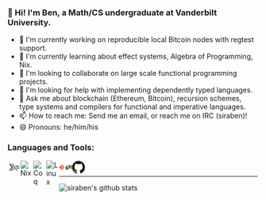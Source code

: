 ### 👋 Hi! I'm Ben, a Math/CS undergraduate at Vanderbilt University.

- 🔭 I'm currently working on reproducible local Bitcoin nodes with regtest support.
- 🌱 I'm currently learning about effect systems, Algebra of Programming, Nix.
- 👯 I'm looking to collaborate on large scale functional programming projects.
- 🤔 I'm looking for help with implementing dependently typed languages.
- 💬 Ask me about blockchain (Ethereum, Bitcoin), recursion schemes, type systems and compilers for functional and imperative languages.
- 📫 How to reach me: Send me an email, or reach me on IRC (siraben)!
- 😄 Pronouns: he/him/his

### Languages and Tools:

[<img align="left" alt="Haskell" width="26px" src="https://raw.githubusercontent.com/github/explore/80688e429a7d4ef2fca1e82350fe8e3517d3494d/topics/haskell/haskell.png" />]()
[<img align="left" alt="Nix" width="26px" src="https://avatars0.githubusercontent.com/u/487568?s=200&v=4" />]()
[<img align="left" alt="Coq" width="26px" src="https://avatars0.githubusercontent.com/u/621198?s=200&v=4" />]()
[<img align="left" alt="Linux" width="26px" src="https://upload.wikimedia.org/wikipedia/commons/thumb/3/35/Tux.svg/150px-Tux.svg.png" />]()
[<img align="left" alt="Git" width="26px" src="https://raw.githubusercontent.com/github/explore/80688e429a7d4ef2fca1e82350fe8e3517d3494d/topics/git/git.png" />]()
[<img align="left" alt="GitHub" width="26px" src="https://raw.githubusercontent.com/github/explore/78df643247d429f6cc873026c0622819ad797942/topics/github/github.png" />]()

<br />

---
![siraben's github stats](https://github-readme-stats.vercel.app/api?username=siraben&count_private=true&show_icons=true)
